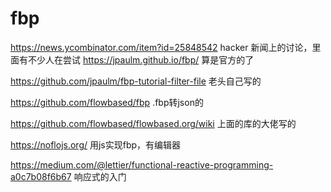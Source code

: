 # fbp

https://news.ycombinator.com/item?id=25848542 hacker 新闻上的讨论，里面有不少人在尝试
https://jpaulm.github.io/fbp/ 算是官方的了

https://github.com/jpaulm/fbp-tutorial-filter-file 老头自己写的

https://github.com/flowbased/fbp .fbp转json的

https://github.com/flowbased/flowbased.org/wiki 上面的库的大佬写的

https://noflojs.org/ 用js实现fbp，有编辑器

https://medium.com/@lettier/functional-reactive-programming-a0c7b08f6b67 响应式的入门